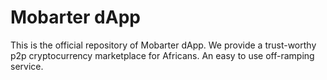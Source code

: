 # Mobarter dApp


This is the official repository of Mobarter dApp. We provide a trust-worthy p2p cryptocurrency marketplace for Africans. 
An easy to use off-ramping service.